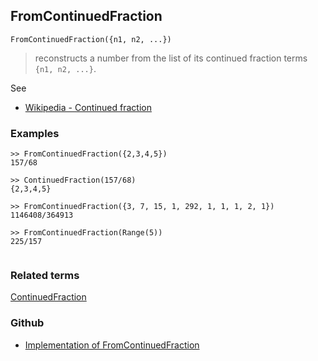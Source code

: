 ## FromContinuedFraction

```
FromContinuedFraction({n1, n2, ...})
```

> reconstructs a number from the list of its continued fraction terms `{n1, n2, ...}`.
  
See
* [Wikipedia - Continued fraction](https://en.wikipedia.org/wiki/Continued_fraction)
 
### Examples

```
>> FromContinuedFraction({2,3,4,5})
157/68

>> ContinuedFraction(157/68)
{2,3,4,5}

>> FromContinuedFraction({3, 7, 15, 1, 292, 1, 1, 1, 2, 1})
1146408/364913
 
>> FromContinuedFraction(Range(5))
225/157
        
```
 
### Related terms 
[ContinuedFraction](ContinuedFraction.md)

### Github

* [Implementation of FromContinuedFraction](https://github.com/axkr/symja_android_library/blob/master/symja_android_library/matheclipse-core/src/main/java/org/matheclipse/core/builtin/NumberTheory.java#L2742) 
